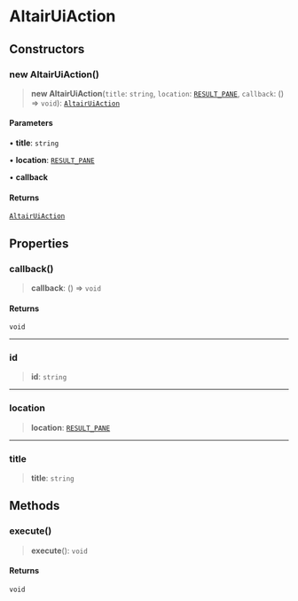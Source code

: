 # AltairUiAction

## Constructors

### new AltairUiAction()

> **new AltairUiAction**(`title`: `string`, `location`: [`RESULT_PANE`](../enumerations/AltairUiActionLocation.md#result_pane), `callback`: () => `void`): [`AltairUiAction`](AltairUiAction.md)

#### Parameters

• **title**: `string`

• **location**: [`RESULT_PANE`](../enumerations/AltairUiActionLocation.md#result_pane)

• **callback**

#### Returns

[`AltairUiAction`](AltairUiAction.md)

## Properties

### callback()

> **callback**: () => `void`

#### Returns

`void`

***

### id

> **id**: `string`

***

### location

> **location**: [`RESULT_PANE`](../enumerations/AltairUiActionLocation.md#result_pane)

***

### title

> **title**: `string`

## Methods

### execute()

> **execute**(): `void`

#### Returns

`void`
